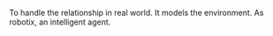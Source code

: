 To handle the relationship in real world. It models the environment. As robotix, an intelligent agent. 
